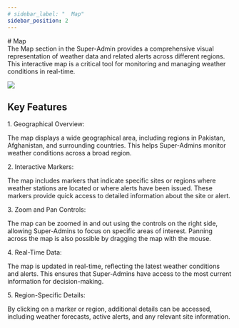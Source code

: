 ```yaml
---
# sidebar_label: "  Map"
sidebar_position: 2
---
```


<link rel="stylesheet" href="path/to/custom.css"/>
<div class="ml-5"> 
# Map

<div class="mt-5">The Map section in the Super-Admin provides a comprehensive visual representation of weather data and related alerts across different regions. This interactive map is a critical tool for monitoring and managing weather conditions in real-time.</div>

<img src="/img/map.png
" class="w-auto h-auto my-8 border shadow-md"/>

## Key Features

<p class="font-semibold mt-3">1. Geographical Overview:</p>
<div class="mt-5 ml-4">The map displays a wide geographical area, including regions in Pakistan, Afghanistan, and surrounding countries. This helps Super-Admins monitor weather conditions across a broad region.</div>

<p class="font-semibold mt-3">2. Interactive Markers:</p>
<div class="mt-5">The map includes markers that indicate specific sites or regions where weather stations are located or where alerts have been issued. These markers provide quick access to detailed information about the site or alert.</div>

<p class="font-semibold mt-3">3. Zoom and Pan Controls:</p>
<div class="mt-5">The map can be zoomed in and out using the controls on the right side, allowing Super-Admins to focus on specific areas of interest. Panning across the map is also possible by dragging the map with the mouse.</div>

<p class="font-semibold mt-3">4. Real-Time Data:</p>
<div class="mt-5">The map is updated in real-time, reflecting the latest weather conditions and alerts. This ensures that Super-Admins have access to the most current information for decision-making.</div>

<p class="font-semibold mt-3">5. Region-Specific Details:</p>
<div class="mt-5">By clicking on a marker or region, additional details can be accessed, including weather forecasts, active alerts, and any relevant site information.</div>

</div>

